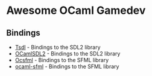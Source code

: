# Awesome OCaml Gamedev

## Bindings

* [Tsdl][1] - Bindings to the SDL2 library
* [OCamlSDL2][2] - Bindings to the SDL2 library
* [Ocsfml][3] - Bindings to the SFML library
* [ocaml-sfml][4] - Bindings to the SFML library


[1]: https://github.com/dbuenzli/tsdl
[2]: https://github.com/fccm/OCamlSDL2
[3]: https://github.com/JoeDralliam/Ocsfml
[4]: https://github.com/fccm/ocaml-sfml
